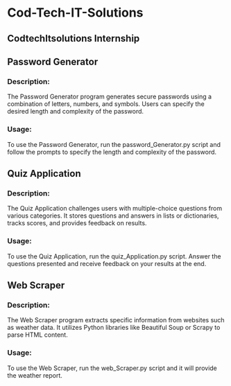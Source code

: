 # Cod-Tech-IT-Solutions

## CodtechItsolutions Internship 

## Password Generator

### Description:
The Password Generator program generates secure passwords using a combination of letters, numbers, and symbols. Users can specify the desired length and complexity of the password.

### Usage:
To use the Password Generator, run the password_Generator.py script and follow the prompts to specify the length and complexity of the password.

##  Quiz Application

### Description:
The Quiz Application challenges users with multiple-choice questions from various categories. It stores questions and answers in lists or dictionaries, tracks scores, and provides feedback on results.

### Usage:
To use the Quiz Application, run the quiz_Application.py script. Answer the questions presented and receive feedback on your results at the end.

## Web Scraper

### Description:
The Web Scraper program extracts specific information from websites such as weather data. It utilizes Python libraries like Beautiful Soup or Scrapy to parse HTML content.

### Usage:
To use the Web Scraper, run the web_Scraper.py script and it will provide the weather report.
